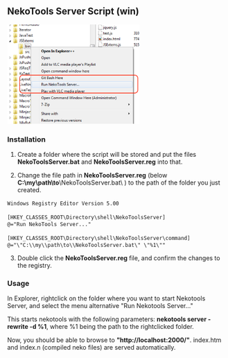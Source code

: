 ## NekoTools Server Script (win)

![NekoToolsServerScript](/NekoToolsServer.png?raw=true "NekoToolsServerScript")


### Installation

1. Create a folder where the script will be stored and put the files **NekoToolsServer.bat** and **NekoToolsServer.reg** into that.

2. Change the file path in **NekoToolsServer.reg** (below **C:\\my\\path\to**\\NekoToolsServer.bat\ ) to the path of the folder you just created.

```
Windows Registry Editor Version 5.00

[HKEY_CLASSES_ROOT\Directory\shell\NekoToolsServer]
@="Run NekoTools Server..."

[HKEY_CLASSES_ROOT\Directory\shell\NekoToolsServer\command]
@="\"C:\\my\\path\to\\NekoToolsServer.bat\" \"%1\""
```

3. Double click the **NekoToolsServer.reg** file, and confirm the changes to the registry.

### Usage

In Explorer, rightclick on the folder where you want to start Nekotools Server, and select the menu alternative "Run Nekotools Server..."

This starts nekotools with the following parameters: **nekotools server -rewrite -d %1**, where %1 being the path to the rightclicked folder.

Now, you should be able to browse to **"http://localhost:2000/"**. index.htm and index.n (compiled neko files) are served automatically.
